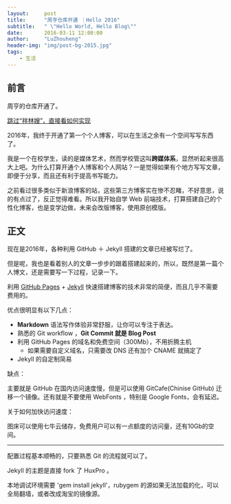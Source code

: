 ```yaml
---
layout:     post
title:      "周亨仓库开通 ｜Hello 2016"
subtitle:   " \"Hello World, Hello Blog\""
date:       2016-03-11 12:00:00
author:     "LuZhouheng"
header-img: "img/post-bg-2015.jpg"
tags:
    - 生活
---
```


## 前言

周亨的仓库开通了。

[跳过“祥林嫂”，直接看如何实现](#build)

2016年，我终于开通了第一个个人博客，可以在生活之余有一个空间写写东西了。

我是一个在校学生，读的是媒体艺术，然而学校管这叫**跨媒体系**，显然听起来很高大上吧。为什么打算开通个人博客和个人网站？一是觉得如果有个地方写写文章，即便于分享，而且还有利于提高书写能力。

之前看过很多类似于新浪博客的站，这些第三方博客实在惨不忍睹，不好意思，说的有点过了，反正觉得难看。所以我开始自学 Web 前端技术，打算搭建自己的个性化博客，也是变学边做，未来会改版博客，使用原创模版。

<p id = "build"></p>

## 正文

现在是2016年，各种利用 GitHub ＋ Jekyll 搭建的文章已经被写烂了。

但是呢，我也是看着别人的文章一步步的跟着搭建起来的，所以，既然是第一篇个人博文，还是需要写一下过程，记录一下。

利用 [GitHub Pages](http://pages.github.com/) + [Jekyll](http://jekyllrb.com/) 快速搭建博客的技术非常的简便，而且几乎不需要费用的。

优点很明显有以下几点：

* **Markdown** 语法写作体验非常舒服，让你可以专注于表达。
* 熟悉的 Git workflow ，**Git Commit 就是 Blog Post**
* 利用 GitHub Pages 的域名和免费空间（300Mb），不用折腾主机
	* 如果需要自定义域名，只需要改 DNS 还有加个 CNAME 就搞定了
* Jekyll 的自定制简易

缺点：

主要就是 GitHub 在国内访问速度慢，但是可以使用 GitCafe(Chinise GitHub) 迁移一个镜像。还有就是不要使用 WebFonts ，特别是 Google Fonts，会有延迟。

关于如何加快访问速度：

图床可以使用七牛云储存，免费用户可以有一点额度的访问量，还有10Gb的空间。

---

配置过程基本顺畅的，只要熟悉 Git 的流程就可以了。

Jekyll 的主题是直接 fork 了 HuxPro 。

本地调试环境需要 'gem install jekyll'，rubygem 的源如果无法加载的化，可以全局翻墙，或者改成淘宝的镜像源。

